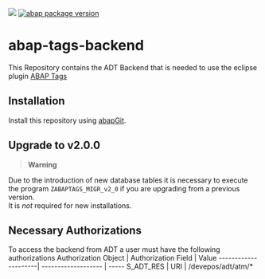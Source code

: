 ![](https://img.shields.io/badge/ABAP-v7.40sp08+-green)
[![abap package version](https://img.shields.io/endpoint?url=https://shield.abap.space/version-shield-json/github/DevEpos/abap-tags-backend/src/zif_abaptags_version.intf.abap/version&label=version)](https://github/DevEpos/abap-tags-backend/src/zif_abaptags_version.intf.abap)

# abap-tags-backend

This Repository contains the ADT Backend that is needed to use the eclipse plugin
[ABAP Tags](https://www.github.com/DevEpos/abap-tags-ui)

## Installation

Install this repository using [abapGit](https://github.com/abapGit/abapGit#abapgit).

## Upgrade to v2.0.0

> **Warning**  

Due to the introduction of new database tables it is necessary to execute the program `ZABAPTAGS_MIGR_v2_0` if you are upgrading from a previous version.  
It is _not_ required for new installations.

## Necessary Authorizations

To access the backend from ADT a user must have the following authorizations
Authorization Object | Authorization Field | Value
---------------------| ------------------- | -----
S_ADT_RES            | URI                 | /devepos/adt/atm/*
